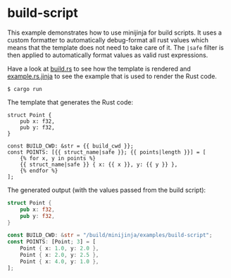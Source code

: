 # build-script

This example demonstrates how to use minijinja for build scripts.  It uses
a custom formatter to automatically debug-format all rust values which means
that the template does not need to take care of it.  The `|safe` filter
is then applied to automatically format values as valid rust expressions.

Have a look at [build.rs](build.rs) to see how the template is rendered and
[example.rs.jinja](src/example.rs.jinja) to see the example that is used to
render the Rust code.

```console
$ cargo run
```

The template that generates the Rust code:

```jinja
struct Point {
    pub x: f32,
    pub y: f32,
}

const BUILD_CWD: &str = {{ build_cwd }};
const POINTS: [{{ struct_name|safe }}; {{ points|length }}] = [
    {% for x, y in points %}
    {{ struct_name|safe }} { x: {{ x }}, y: {{ y }} },
    {% endfor %}
];
```

The generated output (with the values passed from the build script):

```rust
struct Point {
    pub x: f32,
    pub y: f32,
}

const BUILD_CWD: &str = "/build/minijinja/examples/build-script";
const POINTS: [Point; 3] = [
    Point { x: 1.0, y: 2.0 },
    Point { x: 2.0, y: 2.5 },
    Point { x: 4.0, y: 1.0 },
];
```
